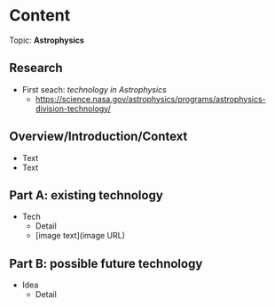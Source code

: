 # Content
Topic: **Astrophysics**

## Research
* First seach: *technology in Astrophysics*
  * https://science.nasa.gov/astrophysics/programs/astrophysics-division-technology/


## Overview/Introduction/Context
* Text
* Text

## Part A: existing technology
* Tech
  * Detail
  * [image text](image URL)

## Part B: possible future technology
* Idea
  * Detail
